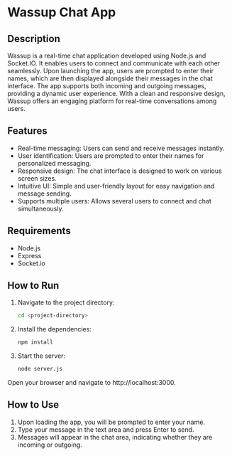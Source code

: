 # Wassup Chat App

## Description
Wassup is a real-time chat application developed using Node.js and Socket.IO. It enables users to connect and communicate with each other seamlessly. Upon launching the app, users are prompted to enter their names, which are then displayed alongside their messages in the chat interface. The app supports both incoming and outgoing messages, providing a dynamic user experience. With a clean and responsive design, Wassup offers an engaging platform for real-time conversations among users.

## Features
- Real-time messaging: Users can send and receive messages instantly.
- User identification: Users are prompted to enter their names for personalized messaging.
- Responsive design: The chat interface is designed to work on various screen sizes.
- Intuitive UI: Simple and user-friendly layout for easy navigation and message sending.
- Supports multiple users: Allows several users to connect and chat simultaneously.


## Requirements
- Node.js 
- Express 
- Socket.io 

## How to Run

1. Navigate to the project directory:
   ```bash
   cd <project-directory>
   ```

2. Install the dependencies:
    ```bash
    npm install
    ```

3. Start the server:
    ```bash
    node server.js
    ```
Open your browser and navigate to http://localhost:3000.

## How to Use

1. Upon loading the app, you will be prompted to enter your name.
2. Type your message in the text area and press Enter to send.
3. Messages will appear in the chat area, indicating whether they are incoming or outgoing.
